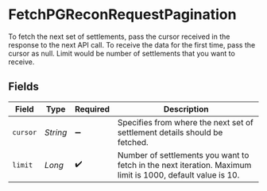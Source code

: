 # FetchPGReconRequestPagination

To fetch the next set of settlements, pass the cursor received in the response to the next API call. 
 To receive the data for the first time, pass the cursor as null. 
 Limit would be number of settlements that you want to receive.


## Fields

| Field                                                                                                      | Type                                                                                                       | Required                                                                                                   | Description                                                                                                |
| ---------------------------------------------------------------------------------------------------------- | ---------------------------------------------------------------------------------------------------------- | ---------------------------------------------------------------------------------------------------------- | ---------------------------------------------------------------------------------------------------------- |
| `cursor`                                                                                                   | *String*                                                                                                   | :heavy_minus_sign:                                                                                         | Specifies from where the next set of settlement details should be fetched.                                 |
| `limit`                                                                                                    | *Long*                                                                                                     | :heavy_check_mark:                                                                                         | Number of settlements you want to fetch in the next iteration. Maximum limit is 1000, default value is 10. |